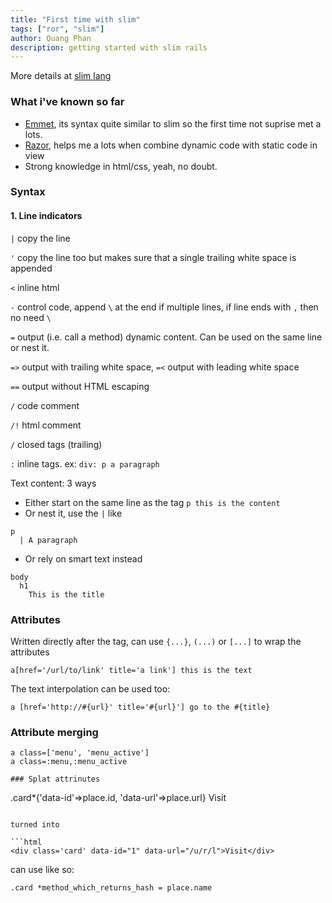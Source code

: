 ```yaml
---
title: "First time with slim"
tags: ["ror", "slim"]
author: Quang Phan
description: getting started with slim rails
---
```


More details at [slim lang](http://slim-lang.com/)

### What i've known so far

- [Emmet](https://en.wikipedia.org/wiki/Emmet_(software)), its syntax quite similar to slim so the first time not suprise met a lots.
- [Razor](https://en.wikipedia.org/wiki/ASP.NET_Razor), helps me a lots when combine dynamic code with static code in view
- Strong knowledge in html/css, yeah, no doubt.

### Syntax

#### 1. Line indicators

`|` copy the line

`'` copy the line too but makes sure that a single trailing white space is appended

`<` inline html

`-` control code, append `\` at the end if multiple lines, if line ends with `,` then no need `\`

`=` output (i.e. call a method) dynamic content. Can be used on the same line or nest it.

`=>` output with trailing white space, `=<` output with leading white space

`==` output without HTML escaping

`/` code comment

`/!` html comment

`/` closed tags (trailing)

`:` inline tags. ex: `div: p a paragraph`

Text content: 3 ways

- Either start on the same line as the tag `p this is the content`
- Or nest it, use the `|` like

```
p
  | A paragraph
```

- Or rely on smart text instead

```
body
  h1
    This is the title
```

### Attributes

Written directly after the tag, can use `{...}`, `(...)` or `[...]` to wrap the attributes

```
a[href='/url/to/link' title='a link'] this is the text
```

The text interpolation can be used too:

```
a [href='http://#{url}' title='#{url}'] go to the #{title}
```

### Attribute merging

```
a class=['menu', 'menu_active']
a class=:menu,:menu_active

### Splat attrinutes

```
.card*{'data-id'=>place.id, 'data-url'=>place.url} Visit
```

turned into

```html
<div class='card' data-id="1" data-url="/u/r/l">Visit</div>
```

can use like so:

```
.card *method_which_returns_hash = place.name
```